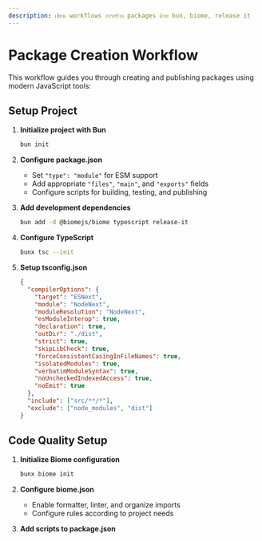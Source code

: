 ```yaml
---
description: เขียน workflows การสร้าง packages ด้วย bun, biome, release it
---
```


# Package Creation Workflow

This workflow guides you through creating and publishing packages using modern JavaScript tools:

## Setup Project

1. **Initialize project with Bun**
   ```bash
   bun init
   ```

2. **Configure package.json**
   - Set `"type": "module"` for ESM support
   - Add appropriate `"files"`, `"main"`, and `"exports"` fields
   - Configure scripts for building, testing, and publishing

3. **Add development dependencies**
   ```bash
   bun add -d @biomejs/biome typescript release-it
   ```

4. **Configure TypeScript**
   ```bash
   bunx tsc --init
   ```

5. **Setup tsconfig.json**
   ```json
   {
     "compilerOptions": {
       "target": "ESNext",
       "module": "NodeNext",
       "moduleResolution": "NodeNext",
       "esModuleInterop": true,
       "declaration": true,
       "outDir": "./dist",
       "strict": true,
       "skipLibCheck": true,
       "forceConsistentCasingInFileNames": true,
       "isolatedModules": true,
       "verbatimModuleSyntax": true,
       "noUncheckedIndexedAccess": true,
       "noEmit": true
     },
     "include": ["src/**/*"],
     "exclude": ["node_modules", "dist"]
   }
   ```

## Code Quality Setup

1. **Initialize Biome configuration**
   ```bash
   bunx biome init
   ```

2. **Configure biome.json**
   - Enable formatter, linter, and organize imports
   - Configure rules according to project needs

3. **Add scripts to package.json**